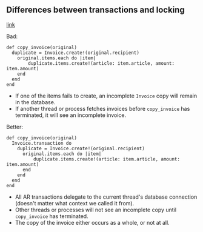 ## Differences between transactions and locking
[link](https://makandracards.com/makandra/31937-differences-between-transactions-and-locking)

Bad:

    def copy_invoice(original)
      duplicate = Invoice.create!(original.recipient)
        original.items.each do |item|
            duplicate.items.create!(article: item.article, amount: item.amount)
        end
      end
    end

- If one of the items fails to create, an incomplete `Invoice` copy will remain in the database.
- If another thread or process fetches invoices before `copy_invoice` has terminated, it will see an incomplete invoice.

Better:

    def copy_invoice(original)
      Invoice.transaction do
        duplicate = Invoice.create!(original.recipient)
          original.items.each do |item|
              duplicate.items.create!(article: item.article, amount: item.amount)
          end
        end
      end
    end

- All AR transactions delegate to the current thread's database connection (doesn't matter what context we called it from).
- Other threads or processes will not see an incomplete copy until `copy_invoice` has terminated.
- The copy of the invoice either occurs as a whole, or not at all.
